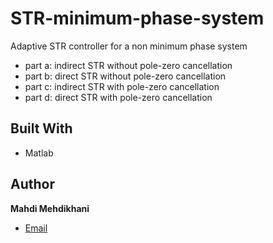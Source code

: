 # STR-minimum-phase-system
Adaptive STR controller for a non minimum phase system

- part a: indirect STR without pole-zero cancellation
- part b: direct STR without pole-zero cancellation
- part c: indirect STR with pole-zero cancellation
- part d: direct STR with pole-zero cancellation


## Built With

- Matlab


## Author

**Mahdi Mehdikhani**
- [Email](mailto:mahdi.mehdikhani@gmail.com?subject=Hi "Hi!")
